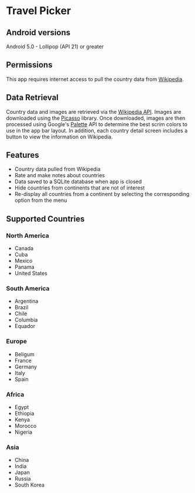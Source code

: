 # Travel Picker

## Android versions
Android 5.0 - Lollipop (API 21) or greater

## Permissions
This app requires internet access to pull the country data from [Wikipedia](https://en.wikipedia.org).

## Data Retrieval
Country data and images are retrieved via the [Wikipedia API](https://en.wikipedia.org/w/api.php). Images are
downloaded using the [Picasso](http://square.github.io/picasso/) library. Once downloaded, images are then processed 
using Google's [Palette](https://developer.android.com/training/material/palette-colors.html) API to determine the best 
scrim colors to use in the app bar layout. In addition, each country detail screen includes a button to view the 
information on Wikipedia.

## Features
- Country data pulled from Wikipedia
- Rate and make notes about countries
- Data saved to a SQLite database when app is closed
- Hide countries from continents that are not of interest
- Re-display all countries from a continent by selecting the corresponding option from the menu

## Supported Countries

### North America
- Canada
- Cuba
- Mexico
- Panama
- United States

### South America
- Argentina
- Brazil
- Chile
- Columbia
- Equador

### Europe
- Beligum
- France
- Germany
- Italy
- Spain

### Africa
- Egypt
- Ethiopia
- Kenya
- Morocco
- Nigeria

### Asia
- China
- India
- Japan
- Russia
- South Korea

